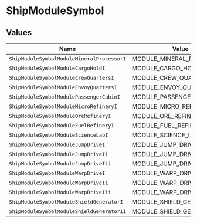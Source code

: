 # ShipModuleSymbol


## Values

| Name                                      | Value                                     |
| ----------------------------------------- | ----------------------------------------- |
| `ShipModuleSymbolModuleMineralProcessorI` | MODULE_MINERAL_PROCESSOR_I                |
| `ShipModuleSymbolModuleCargoHoldI`        | MODULE_CARGO_HOLD_I                       |
| `ShipModuleSymbolModuleCrewQuartersI`     | MODULE_CREW_QUARTERS_I                    |
| `ShipModuleSymbolModuleEnvoyQuartersI`    | MODULE_ENVOY_QUARTERS_I                   |
| `ShipModuleSymbolModulePassengerCabinI`   | MODULE_PASSENGER_CABIN_I                  |
| `ShipModuleSymbolModuleMicroRefineryI`    | MODULE_MICRO_REFINERY_I                   |
| `ShipModuleSymbolModuleOreRefineryI`      | MODULE_ORE_REFINERY_I                     |
| `ShipModuleSymbolModuleFuelRefineryI`     | MODULE_FUEL_REFINERY_I                    |
| `ShipModuleSymbolModuleScienceLabI`       | MODULE_SCIENCE_LAB_I                      |
| `ShipModuleSymbolModuleJumpDriveI`        | MODULE_JUMP_DRIVE_I                       |
| `ShipModuleSymbolModuleJumpDriveIi`       | MODULE_JUMP_DRIVE_II                      |
| `ShipModuleSymbolModuleJumpDriveIii`      | MODULE_JUMP_DRIVE_III                     |
| `ShipModuleSymbolModuleWarpDriveI`        | MODULE_WARP_DRIVE_I                       |
| `ShipModuleSymbolModuleWarpDriveIi`       | MODULE_WARP_DRIVE_II                      |
| `ShipModuleSymbolModuleWarpDriveIii`      | MODULE_WARP_DRIVE_III                     |
| `ShipModuleSymbolModuleShieldGeneratorI`  | MODULE_SHIELD_GENERATOR_I                 |
| `ShipModuleSymbolModuleShieldGeneratorIi` | MODULE_SHIELD_GENERATOR_II                |